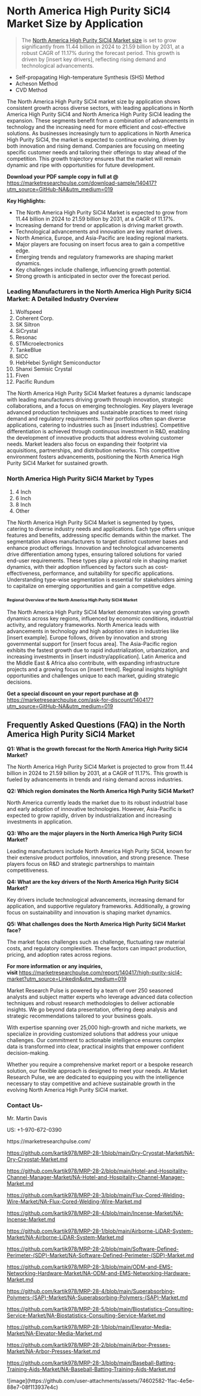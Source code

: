 <h1>North America High Purity SiCl4 Market&nbsp;Size by Application</h1><blockquote><p>The <a href="https://marketresearchpulse.com/download-sample/140417?utm_source=GitHub-NA&amp;utm_medium=019">North America High Purity SiCl4 Market size</a> is set to grow significantly from 11.44 billion in 2024 to 21.59 billion by 2031, at a robust CAGR of 11.17% during the forecast period. This growth is driven by [insert key drivers], reflecting rising demand and technological advancements.</p></blockquote><ul><li>Self-propagating High-temperature Synthesis (SHS) Method<li> Acheson Method<li> CVD Method</li></ul><p>The North America High Purity SiCl4 market size by application shows consistent growth across diverse sectors, with leading applications in North America High Purity SiCl4 and North America High Purity SiCl4 leading the expansion. These segments benefit from a combination of advancements in technology and the increasing need for more efficient and cost-effective solutions. As businesses increasingly turn to applications in North America High Purity SiCl4, the market is expected to continue evolving, driven by both innovation and rising demand. Companies are focusing on meeting specific customer needs and tailoring their offerings to stay ahead of the competition. This growth trajectory ensures that the market will remain dynamic and ripe with opportunities for future development.</p><p><strong>Download your PDF sample copy in full at @ </strong><a href="https://marketresearchpulse.com/download-sample/140417?utm_source=GitHub-NA&amp;utm_medium=019">https://marketresearchpulse.com/download-sample/140417?utm_source=GitHub-NA&amp;utm_medium=019</a></p><p><strong>Key Highlights: </strong></p><ul><li>The North America High Purity SiCl4 Market is expected to grow from 11.44 billion in 2024 to 21.59 billion by 2031, at a CAGR of 11.17%.</li><li>Increasing demand for trend or application is driving market growth.</li><li>Technological advancements and innovation are key market drivers.</li><li>North America, Europe, and Asia-Pacific are leading regional markets.</li><li>Major players are focusing on insert focus area to gain a competitive edge.</li><li>Emerging trends and regulatory frameworks are shaping market dynamics.</li><li>Key challenges include challenge, influencing growth potential.</li><li>Strong growth is anticipated in sector over the forecast period.</li></ul><h3>Leading Manufacturers in the North America High Purity SiCl4 Market: A Detailed Industry Overview</h3><ol><li>Wolfspeed</li><li>Coherent Corp.</li><li>SK Siltron</li><li>SiCrystal</li><li>Resonac</li><li>STMicroelectronics</li><li>TankeBlue</li><li>SICC</li><li>HebHebei Synlight Semiconductor</li><li>Shanxi Semisic Crystal</li><li>Fiven</li><li>Pacific Rundum</li></ol><div class="flex max-w-full flex-col flex-grow"><div class="min-h-8 text-message flex w-full flex-col items-end gap-2 whitespace-normal break-words [.text-message+&amp;]:mt-5" dir="auto" data-message-author-role="assistant" data-message-id="fd8432e4-4910-450d-b182-61b7bfb0a01f" data-message-model-slug="gpt-4o"><div class="flex w-full flex-col gap-1 empty:hidden first:pt-[3px]"><div class="markdown prose w-full break-words dark:prose-invert light"><p>The North America High Purity SiCl4 Market features a dynamic landscape with leading manufacturers driving growth through innovation, strategic collaborations, and a focus on emerging technologies. Key players leverage advanced production techniques and sustainable practices to meet rising demand and regulatory requirements. Their portfolios often span diverse applications, catering to industries such as [insert industries]. Competitive differentiation is achieved through continuous investment in R&amp;D, enabling the development of innovative products that address evolving customer needs. Market leaders also focus on expanding their footprint via acquisitions, partnerships, and distribution networks. This competitive environment fosters advancements, positioning the North America High Purity SiCl4 Market for sustained growth.</p></div></div></div></div><h3>North America High Purity SiCl4 Market by Types</h3><ol><li>4 Inch<li> 6 Inch<li> 8 Inch<li> Other</li></ol><div class="flex max-w-full flex-col flex-grow"><div class="min-h-8 text-message flex w-full flex-col items-end gap-2 whitespace-normal break-words [.text-message+&amp;]:mt-5" dir="auto" data-message-author-role="assistant" data-message-id="084470be-0bb7-4664-bddf-5156b4f41249" data-message-model-slug="gpt-4o-mini"><div class="flex w-full flex-col gap-1 empty:hidden first:pt-[3px]"><div class="markdown prose w-full break-words dark:prose-invert light"><p>The North America High Purity SiCl4 Market is segmented by types, catering to diverse industry needs and applications. Each type offers unique features and benefits, addressing specific demands within the market. The segmentation allows manufacturers to target distinct customer bases and enhance product offerings. Innovation and technological advancements drive differentiation among types, ensuring tailored solutions for varied end-user requirements. These types play a pivotal role in shaping market dynamics, with their adoption influenced by factors such as cost-effectiveness, performance, and suitability for specific applications. Understanding type-wise segmentation is essential for stakeholders aiming to capitalize on emerging opportunities and gain a competitive edge.</p></div></div></div></div><h3><span style="font-size: 11px;">Regional Overview of the North America High Purity SiCl4 Market</span></h3><div class="flex max-w-full flex-col flex-grow"><div class="min-h-8 text-message flex w-full flex-col items-end gap-2 whitespace-normal break-words [.text-message+&amp;]:mt-5" dir="auto" data-message-author-role="assistant" data-message-id="e9038762-ce64-4e30-91c9-9bd413514231" data-message-model-slug="gpt-4o-mini"><div class="flex w-full flex-col gap-1 empty:hidden first:pt-[3px]"><div class="markdown prose w-full break-words dark:prose-invert light"><p>The North America High Purity SiCl4 Market demonstrates varying growth dynamics across key regions, influenced by economic conditions, industrial activity, and regulatory frameworks. North America leads with advancements in technology and high adoption rates in industries like [insert example]. Europe follows, driven by innovation and strong governmental support for [insert focus area]. The Asia-Pacific region exhibits the fastest growth due to rapid industrialization, urbanization, and increasing investments in [insert industry/application]. Latin America and the Middle East &amp; Africa also contribute, with expanding infrastructure projects and a growing focus on [insert trend]. Regional insights highlight opportunities and challenges unique to each market, guiding strategic decisions.</p></div></div></div></div><p><strong>Get a special discount on your report purchase at @ </strong><a href="https://marketresearchpulse.com/ask-for-discount/140417?utm_source=GitHub-NA&amp;utm_medium=019">https://marketresearchpulse.com/ask-for-discount/140417?utm_source=GitHub-NA&amp;utm_medium=019</a></p><h2>Frequently Asked Questions (FAQ) in the North America High Purity SiCl4 Market</h2><p><strong>Q1: What is the growth forecast for the North America High Purity SiCl4 Market?</strong></p><p>The North America High Purity SiCl4 Market is projected to grow from 11.44 billion in 2024 to 21.59 billion by 2031, at a CAGR of 11.17%. This growth is fueled by advancements in trends and rising demand across industries.</p><p><strong>Q2: Which region dominates the North America High Purity SiCl4 Market?</strong></p><p>North America currently leads the market due to its robust industrial base and early adoption of innovative technologies. However, Asia-Pacific is expected to grow rapidly, driven by industrialization and increasing investments in application.</p><p><strong>Q3: Who are the major players in the North America High Purity SiCl4 Market?</strong></p><p>Leading manufacturers include North America High Purity SiCl4, known for their extensive product portfolios, innovation, and strong presence. These players focus on R&amp;D and strategic partnerships to maintain competitiveness.</p><p><strong>Q4: What are the key drivers of the North America High Purity SiCl4 Market?</strong></p><p>Key drivers include technological advancements, increasing demand for application, and supportive regulatory frameworks. Additionally, a growing focus on sustainability and innovation is shaping market dynamics.</p><p><strong>Q5: What challenges does the North America High Purity SiCl4 Market face?</strong></p><p>The market faces challenges such as challenge, fluctuating raw material costs, and regulatory complexities. These factors can impact production, pricing, and adoption rates across regions.</p><p><strong>For more information or any inquiries, visit&nbsp;</strong><a href="https://marketresearchpulse.com/report/140417/high-purity-sicl4-market?utm_source=Linkedin&utm_medium=019">https://marketresearchpulse.com/report/140417/high-purity-sicl4-market?utm_source=Linkedin&utm_medium=019</a></p><p>Market Research Pulse is powered by a team of over 250 seasoned analysts and subject matter experts who leverage advanced data collection techniques and robust research methodologies to deliver actionable insights. We go beyond data presentation, offering deep analysis and strategic recommendations tailored to your business goals.</p><p>With expertise spanning over 25,000 high-growth and niche markets, we specialize in providing customized solutions that address your unique challenges. Our commitment to actionable intelligence ensures complex data is transformed into clear, practical insights that empower confident decision-making.</p><p>Whether you require a comprehensive market report or a bespoke research solution, our flexible approach is designed to meet your needs. At Market Research Pulse, we are dedicated to equipping you with the intelligence necessary to stay competitive and achieve sustainable growth in the evolving North America High Purity SiCl4 market.</p><h3><strong>Contact Us-</strong></h3><p>Mr. Martin Davis</p><p>US: +1-970-672-0390</p><p>https://marketresearchpulse.com/</p><p><a href="https://github.com/kartik978/MRP-28-1/blob/main/Dry-Cryostat-Market/NA-Dry-Cryostat-Market.md">https://github.com/kartik978/MRP-28-1/blob/main/Dry-Cryostat-Market/NA-Dry-Cryostat-Market.md</a></p><p><a href="https://github.com/kartik978/MRP-28-2/blob/main/Hotel-and-Hospitality-Channel-Manager-Market/NA-Hotel-and-Hospitality-Channel-Manager-Market.md">https://github.com/kartik978/MRP-28-2/blob/main/Hotel-and-Hospitality-Channel-Manager-Market/NA-Hotel-and-Hospitality-Channel-Manager-Market.md</a></p><p><a href="https://github.com/kartik978/MRP-28-3/blob/main/Flux-Cored-Welding-Wire-Market/NA-Flux-Cored-Welding-Wire-Market.md">https://github.com/kartik978/MRP-28-3/blob/main/Flux-Cored-Welding-Wire-Market/NA-Flux-Cored-Welding-Wire-Market.md</a></p><p><a href="https://github.com/kartik978/MRP-28-4/blob/main/Incense-Market/NA-Incense-Market.md">https://github.com/kartik978/MRP-28-4/blob/main/Incense-Market/NA-Incense-Market.md</a></p><p><a href="https://github.com/kartik978/MRP-28-1/blob/main/Airborne-LiDAR-System-Market/NA-Airborne-LiDAR-System-Market.md">https://github.com/kartik978/MRP-28-1/blob/main/Airborne-LiDAR-System-Market/NA-Airborne-LiDAR-System-Market.md</a></p><p><a href="https://github.com/kartik978/MRP-28-2/blob/main/Software-Defined-Perimeter-(SDP)-Market/NA-Software-Defined-Perimeter-(SDP)-Market.md">https://github.com/kartik978/MRP-28-2/blob/main/Software-Defined-Perimeter-(SDP)-Market/NA-Software-Defined-Perimeter-(SDP)-Market.md</a></p><p><a href="https://github.com/kartik978/MRP-28-3/blob/main/ODM-and-EMS-Networking-Hardware-Market/NA-ODM-and-EMS-Networking-Hardware-Market.md">https://github.com/kartik978/MRP-28-3/blob/main/ODM-and-EMS-Networking-Hardware-Market/NA-ODM-and-EMS-Networking-Hardware-Market.md</a></p><p><a href="https://github.com/kartik978/MRP-28-4/blob/main/Superabsorbing-Polymers-(SAP)-Market/NA-Superabsorbing-Polymers-(SAP)-Market.md">https://github.com/kartik978/MRP-28-4/blob/main/Superabsorbing-Polymers-(SAP)-Market/NA-Superabsorbing-Polymers-(SAP)-Market.md</a></p><p><a href="https://github.com/kartik978/MRP-28-5/blob/main/Biostatistics-Consulting-Service-Market/NA-Biostatistics-Consulting-Service-Market.md">https://github.com/kartik978/MRP-28-5/blob/main/Biostatistics-Consulting-Service-Market/NA-Biostatistics-Consulting-Service-Market.md</a></p><p><a href="https://github.com/kartik978/MRP-28-1/blob/main/Elevator-Media-Market/NA-Elevator-Media-Market.md">https://github.com/kartik978/MRP-28-1/blob/main/Elevator-Media-Market/NA-Elevator-Media-Market.md</a></p><p><a href="https://github.com/kartik978/MRP-28-2/blob/main/Arbor-Presses-Market/NA-Arbor-Presses-Market.md">https://github.com/kartik978/MRP-28-2/blob/main/Arbor-Presses-Market/NA-Arbor-Presses-Market.md</a></p><p><a href="https://github.com/kartik978/MRP-28-3/blob/main/Baseball-Batting-Training-Aids-Market/NA-Baseball-Batting-Training-Aids-Market.md">https://github.com/kartik978/MRP-28-3/blob/main/Baseball-Batting-Training-Aids-Market/NA-Baseball-Batting-Training-Aids-Market.md</a></p>
![image](https://github.com/user-attachments/assets/74602582-1fac-4e5e-88e7-08f113937e4c)
